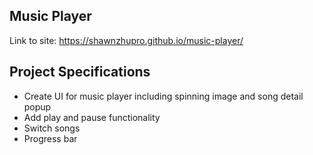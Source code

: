 ## Music Player

Link to site: https://shawnzhupro.github.io/music-player/

## Project Specifications

- Create UI for music player including spinning image and song detail popup
- Add play and pause functionality
- Switch songs
- Progress bar
